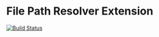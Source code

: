 File Path Resolver Extension
============================

[![Build Status](https://travis-ci.org/phpactor/file-path-resolver-extension.svg?branch=master)](https://travis-ci.org/phpactor/file-path-resolver-extension)
